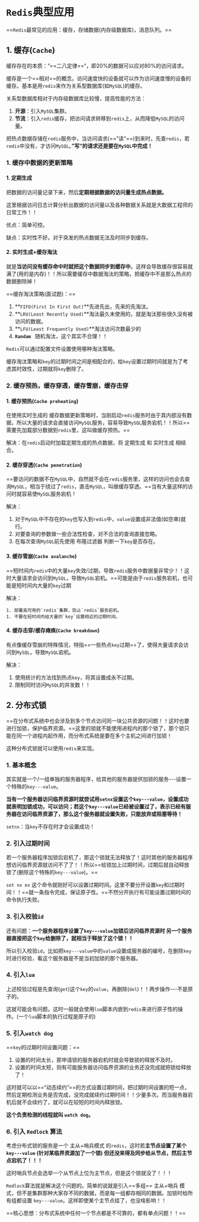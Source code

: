 # `Redis`典型应用

==`Redis`最常见的应用：缓存，存储数据(内存级数据库)，消息队列。==

## 1. 缓存(`Cache`)

缓存存在的本质：”==二八定律==“，即20%的数据可以应对80%的访问请求。

缓存是一个==相对==的概念。访问速度快的设备就可以作为访问速度慢的设备的缓存。基本是用`redis`来作为关系型数据库(如`MySQL`)的缓存。

关系型数据库相对于内存级数据库比较慢，提高性能的方法：

1. **开源**：引入`MySQL`集群。
2. **节流**：引入`redis`缓存，把访问请求转移到`redis`上，从而降低`MySQL`的访问量。

把热点数据存储在`redis`服务中，当访问请求(==”读“==)到来时，先查`redis`，若`redis`中没有，才访问`MySQL`。**”写“的请求还是要在`MySQL`中完成！**

### 1. 缓存中数据的更新策略

#### 1. 定期生成

把数据的访问量记录下来，然后**定期根据数据的访问量生成热点数据。**

这里根据访问日志计算分析出数据的访问量以及各种数据关系就是大数据工程师的日常工作！！ 

优点：简单可控。

缺点：实时性不好。对于突发的热点数据无法及时同步到缓存。

#### 2. 实时生成+缓存淘汰

就是**当访问没有缓存命中时就把这个数据同步到缓存中**。这样会导致缓存很容易就满了(用的是内存)！！所以需要缓存中数据淘汰的策略，把缓存中不是那么热点的数据删除掉！

==缓存淘汰策略(面试题)：==

1. **`FIFO(First In First Out)`**先进先出，先来的先淘汰。
2. **`LRU(Least Recently Used)`**淘汰最久未使用的，就是淘汰那些很久没有被访问的数据。
3. **`LFU(Least Frequently Used)`**淘汰访问次数最少的
4. **`Randam `** 随机淘汰，这个其实不合理！！

`Redis`可以通过配置文件设置使用哪种淘汰策略。

缓存淘汰策略和`key`的过期时间之间是相配合的，给`key`设置过期时间就是为了考虑其时效性，过期就将`key`删除了。

### 2. 缓存预热，缓存穿透，缓存雪崩，缓存击穿

#### 1. 缓存预热(`Cache preheating`)

在使用实时生成的 缓存数据更新策略时，当刚启动`redis`服务时由于其内部没有数据，所以大量的请求会直接访问`MySQL`服务，容易导致`MySQL`服务宕机！！所以==需要先加载部分数据到`redis`里，这叫做缓存预热。==

解决：在`redis`启动时加载定期生成的热点数据，将 定期生成 和 实时生成 相结合。

#### 2. 缓存穿透(`Cache penetration`)

==要访问的数据不在`MySQL`中，自然就不会在`redis`服务里，这样的访问也会去查询`MySQL`，相当于绕过了`redis`，直击`MySQL`，叫做缓存穿透。==当有大量这样的访问时就容易使`MySQL`服务宕机！

解决：

1. 对于`MySQL`中不存在的`key`也写入到`redis`中，`value`设置成非法值(如空串)就行。
2. 对要查询的参数做一些合法性检查，对不合法的查询直接忽略。
3. 在每次查询`MySQL`前先使用 布隆过滤器 判断一下`key`是否存在。

#### 3. 缓存雪崩(`Cache avalanche`)

==短时间内`redis`中的大量`key`失效/过期，导致`redis`服务中数据量非常少！！这时大量请求会访问到`MySQL`，导致`MySQL`宕机。==可能是由于`redis`服务宕机，也可能是短时间内大量的`key`过期

解决：

	1. 部署高可用的`redis`集群，防止`redis`服务宕机。
	1. 不要在短时间内给大量的`key`设置相近的过期时间。

#### 4. 缓存击穿/缓存瘫痪(`Cache breakdown`)

有点像缓存雪崩的特殊情况，特指==一些热点`key`过期==了，使得大量请求会访问到`MySQL`，导致`MySQL`宕机。

解决：

1. 使用统计的方法找到热点`key`，将其设置成永不过期。
2. 限制同时访问`MySQL`的并发数！！

## 2. 分布式锁

==在分布式系统中也会涉及到多个节点访问同一块公共资源的问题！！这时也要进行加锁，保护临界资源。==这里的锁就不能使用进程内的那个锁了，那个锁只能在同一个进程内起作用，而分布式系统是要在多个主机之间进行加锁！

这种分布式锁就可以使用`redis`来实现。

### 1. 基本概念

其实就是一个/一组单独的服务器程序，给其他的服务器提供加锁的服务---设置一个特殊的`key---value`。

**当有一个服务器访问临界资源时就尝试用`setnx`设置这个`key---value`，设置成功就表明加锁成功，可以访问；若这个`key---value`已经被设置过了，表示已经有服务器在访问临界资源了，那么这个服务器就设置失败，只能放弃或阻塞等待！**

`setnx`：当`key`不存在时才会设置成功！

### 2. 引入过期时间

若一个服务器程序加锁后宕机了，那这个锁就无法释放了！这时其他的服务器程序想访问临界资源就访问不了了！！所以==给锁加上过期时间，过期后就自动释放锁了(删除这个特殊的`key---value`)。==

`set nx ex` 这个命令就刚好可以设置过期时间。这里不要分开设置`key`和过期时间！！==就一条指令完成，保证原子性。==不然分开执行有可能设置过期时间的命令执行失败。

### 3. 引入校验`id`

还有问题：**一个服务器程序设置了`key---value`加锁后访问临界资源时 另一个服务器直接把这个`key`给删除了，就相当于释放了这个锁！！**

所以引入校验`id`，比如把`key---value`中的`value`设置成服务器的编号，在删除`key`时进行校验，看这个服务器是不是当初加锁的那个服务器。

### 4. 引入`lua`

上述校验过程是先查询(`get`)这个`key`的`value`，再删除(`del`)！！两步操作---不是原子的。

这就可能会有问题。这时一般就会使用`lua`脚本内嵌到`redis`来进行原子性的操作。(一个`lua`脚本的执行过程是原子的)

### 5. 引入`watch dog`

==`key`的过期时间设置问题：==

1. 设置的时间太长，那申请锁的服务器宕机时就会导致锁的释放不及时。
2. 设置的时间太短，则有可能服务器访问临界资源的业务还没完成就把锁给释放了！

这时就可以以==“动态续约”==的方式设置过期时间，把过期时间设置的短一点，然后定期检测业务是否完成，没完成就续约过期时间！！少量多次。而当服务器宕机后就不会续约了，就可以在较短的时间内释放锁。

**这个负责检测的线程就叫 `watch dog`。**

### 6. 引入 `Redlock` 算法

考虑分布式锁的服务是一个 主从+哨兵模式 的`redis`，这时若**主节点设置了某个`key---value` (针对某临界资源加了一个锁) 但还没来得及同步给从节点，然后主节点宕机了！！！**

这时哨兵节点会选举一个从节点上位为主节点，但是这个锁就没了！！！

`Redlock`算法就是解决这个问题的。简单的说就是引入==多组== 主从+哨兵 模式，但不是集群那种大家存不同的数据，而是每一组都存相同的数据。加锁时给所有组都设置 `key---value`。这样即使某个主节点挂了，也没啥影响！！

==核心思想：分布式系统中任何一个节点都是不可靠的，都有单点问题！！==

 
